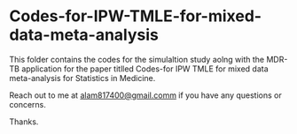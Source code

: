 # Codes-for-IPW-TMLE-for-mixed-data-meta-analysis
This folder contains the codes for the simulaltion study aolng with the MDR-TB application for the paper titlled Codes-for IPW TMLE for mixed data meta-analysis for Statistics in Medicine.

Reach out to me at alam817400@gmail.comm if you have any questions or concerns.

Thanks.

